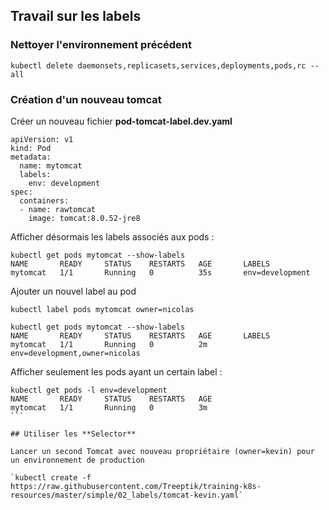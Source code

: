## Travail sur les labels

### Nettoyer l'environnement précédent

`kubectl delete daemonsets,replicasets,services,deployments,pods,rc --all`

### Création d'un nouveau tomcat

Créer un nouveau fichier **pod-tomcat-label.dev.yaml**

````
apiVersion: v1
kind: Pod
metadata:
  name: mytomcat
  labels:
    env: development
spec:
  containers:
  - name: rawtomcat
    image: tomcat:8.0.52-jre8
````

Afficher désormais les labels associés aux pods :

````
kubectl get pods mytomcat --show-labels
NAME       READY     STATUS    RESTARTS   AGE       LABELS
mytomcat   1/1       Running   0          35s       env=development
````

Ajouter un nouvel label au pod 

```
kubectl label pods mytomcat owner=nicolas

kubectl get pods mytomcat --show-labels
NAME       READY     STATUS    RESTARTS   AGE       LABELS
mytomcat   1/1       Running   0          2m        env=development,owner=nicolas

```

Afficher seulement les pods ayant un certain label :

````
kubectl get pods -l env=development
NAME       READY     STATUS    RESTARTS   AGE
mytomcat   1/1       Running   0          3m
```

## Utiliser les **Selector**

Lancer un second Tomcat avec nouveau propriétaire (owner=kevin) pour un environnement de production

`kubectl create -f https://raw.githubusercontent.com/Treeptik/training-k8s-resources/master/simple/02_labels/tomcat-kevin.yaml`

